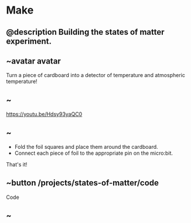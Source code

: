 # Make

## @description Building the states of matter experiment.

## ~avatar avatar

Turn a piece of cardboard into a detector of temperature and atmospheric temperature!

## ~

https://youtu.be/Hdsy93yaQC0

## ~

* Fold the foil squares and place them around the cardboard.
*  Connect each piece of foil to the appropriate pin on the micro:bit.

That's it!

## ~button /projects/states-of-matter/code
Code
## ~
